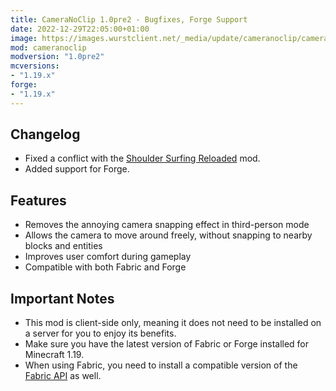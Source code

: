 ```yaml
---
title: CameraNoClip 1.0pre2 - Bugfixes, Forge Support
date: 2022-12-29T22:05:00+01:00
image: https://images.wurstclient.net/_media/update/cameranoclip/cameranoclip_1.0pre2_540p.webp
mod: cameranoclip
modversion: "1.0pre2"
mcversions:
- "1.19.x"
forge:
- "1.19.x"
---
```

## Changelog
- Fixed a conflict with the [Shoulder Surfing Reloaded](https://www.curseforge.com/minecraft/mc-mods/shoulder-surfing-reloaded) mod.
- Added support for Forge.

## Features
- Removes the annoying camera snapping effect in third-person mode
- Allows the camera to move around freely, without snapping to nearby blocks and entities
- Improves user comfort during gameplay
- Compatible with both Fabric and Forge

## Important Notes
- This mod is client-side only, meaning it does not need to be installed on a server for you to enjoy its benefits.
- Make sure you have the latest version of Fabric or Forge installed for Minecraft 1.19.
- When using Fabric, you need to install a compatible version of the [Fabric API](https://modrinth.com/mod/fabric-api/versions) as well.
